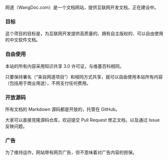 网道（WangDoc.com）是一个文档网站，提供互联网开发文档，正在建设中。

### 目标

这个项目的目标是，为互联网开发提供高质量的、拥有自主版权的、可以自由使用的中文软件文档。

### 自由使用

本站的所有内容采用知识共享 3.0 许可证，与维基百科相同。

只要保持署名（“来自网道项目”）和相同方式共享，就可以自由使用本站所有内容（包括用于商业用途），不用支付任何费用。

### 开放源码

所有文档的 Markdown 源码都是开放的，托管在 GitHub。

大家可以直接克隆源码仓库，欢迎提交 Pull Request 修正文档，以及通过 Issue 反映问题。

### 广告

为了维持运作，网站带有网页广告，但不意味着对广告内容的担保。

